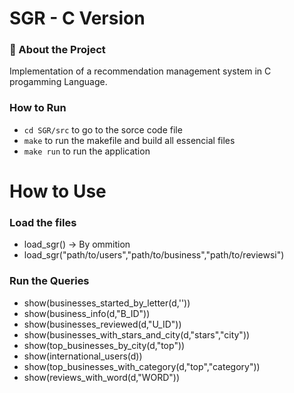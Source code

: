 # SGR - C Version

### 🎯 About the Project

Implementation of a recommendation management system in C progamming Language.

### How to Run
* `cd SGR/src` to go to the sorce code file
* `make` to run the makefile and build all essencial files
* `make run` to run the application

# How to Use

### Load the files
* load_sgr() -> By ommition
* load_sgr("path/to/users","path/to/business","path/to/reviewsi")

### Run the Queries
* show(businesses_started_by_letter(d,''))
* show(business_info(d,"B_ID"))
* show(businesses_reviewed(d,"U_ID"))
* show(businesses_with_stars_and_city(d,"stars","city"))
* show(top_businesses_by_city(d,"top"))
* show(international_users(d))
* show(top_businesses_with_category(d,"top","category"))
* show(reviews_with_word(d,"WORD"))

